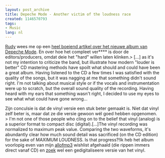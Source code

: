 ```yaml
---
layout: post_archive
title: Depeche Mode - Another victim of the loudness race
created: 1146570793
tags:
- Music
lang: nl
---
```

[Rudy](http://www.ru-d.net/) wees me op een [heel boeiend artikel over het nieuwe album van Depeche Mode](http://brianstagg.co.uk/p_t_a_clipressed/). En over hoe het compleet ver**** is door de editors/producers, omdat deie het "hard" willen laten klinken.> [...] as it's not my intention to criticize the band, but illustrate how modern "louder is better" CD mastering methods have spoilt what should and could have been a great album. Having listened to the CD a few times I was satisfied with the quality of the songs, but it was nagging at me that something didn't sound right. I'm not talking about musical style or if the vocals and instrumentation were up to scratch, but the overall sound quality of the recording. Having heard with my ears that something wasn't right, I decided to use my eyes to see what what could have gone wrong...

Zijn conculsie is dat de vinyl versie een stuk beter gemaakt is. Niet dat vinyl zelf beter is, maar dat ze die versie gewoon wél goed hebben opgenomen. > I'm not one of those people who cling on to the belief that vinyl (analog) is a superior format to compact disc (digital).[...]The vinyl recording was normalized to maximum peak value. Comparing the two waveforms, it's abundantly clear how much sound detail was sacrificed (on the CD edition) for the sake of MAXIMUM LOUDNESS. Is that progress?!Ik heb het album voorlopig even van mijn [allofmp3](http://www.allofmp3.com/) wishlist afgehaald (die rippen immers direct vanaf CD) en [zoek](http://nicotine.thegraveyard.org/) wel een gedigitaliseere versie van het vinyl. 
